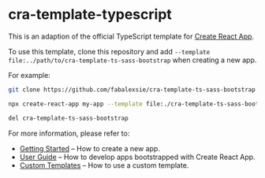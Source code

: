# cra-template-typescript

This is an adaption of the official TypeScript template for [Create React App](https://github.com/facebook/create-react-app).

To use this template, clone this repository and add `--template file:../path/to/cra-template-ts-sass-bootstrap` when creating a new app.

For example:

```sh
git clone https://github.com/fabalexsie/cra-template-ts-sass-bootstrap
```
```sh
npx create-react-app my-app --template file:./cra-template-ts-sass-bootstrap
```
```sh
del cra-template-ts-sass-bootstrap
```

For more information, please refer to:

- [Getting Started](https://create-react-app.dev/docs/getting-started) – How to create a new app.
- [User Guide](https://create-react-app.dev) – How to develop apps bootstrapped with Create React App.
- [Custom Templates](https://create-react-app.dev/docs/custom-templates) – How to use a custom template.
